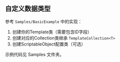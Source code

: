 ## 自定义数据类型

参考 `Samples/BasicExample` 中的实现：

1. 创建你的Template类（需要包含ID字段）
2. 创建对应的Collection类继承 `TemplateCollection<T>`
3. 创建ScriptableObject配置类（可选）

示例代码见 Samples 文件夹。